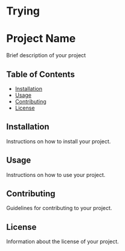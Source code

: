 
# Trying
# Project Name

Brief description of your project

## Table of Contents

- [Installation](#installation)
- [Usage](#usage)
- [Contributing](#contributing)
- [License](#license)

## Installation

Instructions on how to install your project.

## Usage

Instructions on how to use your project.

## Contributing

Guidelines for contributing to your project.

## License

Information about the license of your project.
